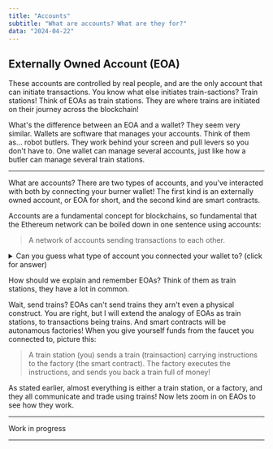 ```yaml
---
title: "Accounts"
subtitle: "What are accounts? What are they for?"
data: "2024-04-22"
---
```


## Externally Owned Account (EOA)

These accounts are controlled by real people, and are the only account that can initiate transactions.
You know what else initiates train-sactions? Train stations! Think of EOAs as train stations. They are
where trains are initiated on their journey across the blockchain!

What's the difference between an
EOA and a wallet? They seem very similar. Wallets are software that manages your accounts. Think of them
as... robot butlers. They work behind your screen and pull levers so you don't have to. One
wallet can manage several accounts, just like how a butler can manage several train stations.

---

What are accounts? There are two types of accounts, and you've interacted with both
by connecting your burner wallet! The first kind is an externally owned account, or
EOA for short, and the second kind are smart contracts.

Accounts are a fundamental concept for blockchains, so fundamental that the Ethereum
network can be boiled down in one sentence using accounts:

> A network of accounts sending transactions to each other.

<details>
  <summary>Can you guess what type of account you connected your wallet to? (click for answer)</summary>

A smart contract account! You connected to it so you can grab funds. Or rather, request that
the smart contract give you funds through a transaction.

</details>

How should we explain and remember EOAs? Think of them as train stations, they have a lot in common.

Wait, send trains? EOAs can't send trains they arn't even a physical construct. You are
right, but I will extend the analogy of EOAs as train stations, to transactions being
trains. And smart contracts will be autonamous factories! When you give yourself funds
from the faucet you connected to, picture this:

> A train station (you) sends a train (trainsaction) carrying instructions to the factory (the smart contract). The factory executes the instructions, and sends you back a train full of money!

As stated earlier, almost everything is either a train station, or a factory, and they
all communicate and trade using trains! Now lets zoom in on EAOs to see how they work.

---

Work in progress

---
